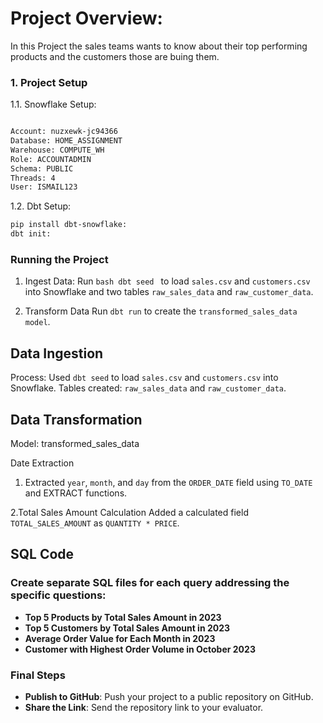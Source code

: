 
# Project Overview:
In this Project the sales teams wants to know about their top performing products and the customers those are buing them.


### 1. Project Setup
1.1. Snowflake Setup:

```bash 

Account: nuzxewk-jc94366
Database: HOME_ASSIGNMENT
Warehouse: COMPUTE_WH
Role: ACCOUNTADMIN
Schema: PUBLIC
Threads: 4
User: ISMAIL123

```

1.2. Dbt Setup:
```bash 
pip install dbt-snowflake:
dbt init:
```

### Running the Project

1. Ingest Data:
Run ```bash dbt seed ``` to load ``` sales.csv ``` and ```customers.csv``` into Snowflake and two tables ```raw_sales_data``` and ```raw_customer_data```.

2. Transform Data
Run ```dbt run``` to create the ```transformed_sales_data model```.

## Data Ingestion
Process:
Used ```dbt seed``` to load ```sales.csv``` and ```customers.csv``` into Snowflake.
Tables created: ```raw_sales_data``` and ```raw_customer_data```.

## Data Transformation

Model: 
transformed_sales_data

Date Extraction

1. Extracted ```year```, ```month```, and ```day``` from the ```ORDER_DATE``` field using ```TO_DATE ```and EXTRACT functions.

2.Total Sales Amount Calculation
Added a calculated field ```TOTAL_SALES_AMOUNT``` as ```QUANTITY * PRICE```.

## SQL Code
### Create separate SQL files for each query addressing the specific questions:

- **Top 5 Products by Total Sales Amount in 2023**
- **Top 5 Customers by Total Sales Amount in 2023** 
- **Average Order Value for Each Month in 2023** 
- **Customer with Highest Order Volume in October 2023** 

### Final Steps

- **Publish to GitHub**: Push your project to a public repository on GitHub.
- **Share the Link**: Send the repository link to your evaluator.